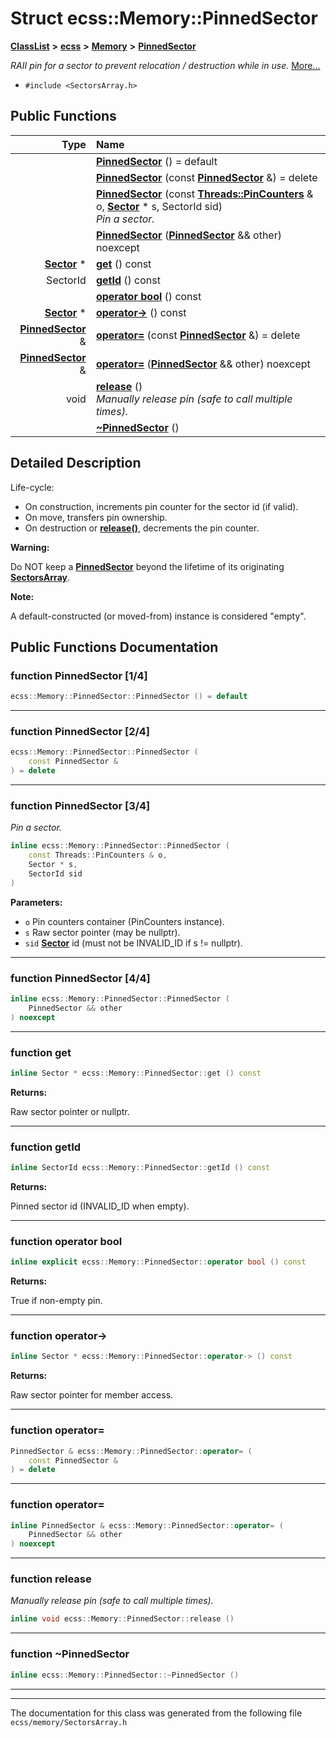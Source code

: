 

# Struct ecss::Memory::PinnedSector



[**ClassList**](annotated.md) **>** [**ecss**](namespaceecss.md) **>** [**Memory**](namespaceecss_1_1Memory.md) **>** [**PinnedSector**](structecss_1_1Memory_1_1PinnedSector.md)



_RAII pin for a sector to prevent relocation / destruction while in use._ [More...](#detailed-description)

* `#include <SectorsArray.h>`





































## Public Functions

| Type | Name |
| ---: | :--- |
|   | [**PinnedSector**](#function-pinnedsector-14) () = default<br> |
|   | [**PinnedSector**](#function-pinnedsector-24) (const [**PinnedSector**](structecss_1_1Memory_1_1PinnedSector.md) &) = delete<br> |
|   | [**PinnedSector**](#function-pinnedsector-34) (const [**Threads::PinCounters**](structecss_1_1Threads_1_1PinCounters.md) & o, [**Sector**](structecss_1_1Memory_1_1Sector.md) \* s, SectorId sid) <br>_Pin a sector._  |
|   | [**PinnedSector**](#function-pinnedsector-44) ([**PinnedSector**](structecss_1_1Memory_1_1PinnedSector.md) && other) noexcept<br> |
|  [**Sector**](structecss_1_1Memory_1_1Sector.md) \* | [**get**](#function-get) () const<br> |
|  SectorId | [**getId**](#function-getid) () const<br> |
|   | [**operator bool**](#function-operator-bool) () const<br> |
|  [**Sector**](structecss_1_1Memory_1_1Sector.md) \* | [**operator-&gt;**](#function-operator-) () const<br> |
|  [**PinnedSector**](structecss_1_1Memory_1_1PinnedSector.md) & | [**operator=**](#function-operator) (const [**PinnedSector**](structecss_1_1Memory_1_1PinnedSector.md) &) = delete<br> |
|  [**PinnedSector**](structecss_1_1Memory_1_1PinnedSector.md) & | [**operator=**](#function-operator_1) ([**PinnedSector**](structecss_1_1Memory_1_1PinnedSector.md) && other) noexcept<br> |
|  void | [**release**](#function-release) () <br>_Manually release pin (safe to call multiple times)._  |
|   | [**~PinnedSector**](#function-pinnedsector) () <br> |




























## Detailed Description


Life-cycle:
* On construction, increments pin counter for the sector id (if valid).
* On move, transfers pin ownership.
* On destruction or [**release()**](structecss_1_1Memory_1_1PinnedSector.md#function-release), decrements the pin counter.






**Warning:**

Do NOT keep a [**PinnedSector**](structecss_1_1Memory_1_1PinnedSector.md) beyond the lifetime of its originating [**SectorsArray**](classecss_1_1Memory_1_1SectorsArray.md). 




**Note:**

A default-constructed (or moved-from) instance is considered "empty". 





    
## Public Functions Documentation




### function PinnedSector [1/4]

```C++
ecss::Memory::PinnedSector::PinnedSector () = default
```




<hr>



### function PinnedSector [2/4]

```C++
ecss::Memory::PinnedSector::PinnedSector (
    const PinnedSector &
) = delete
```




<hr>



### function PinnedSector [3/4]

_Pin a sector._ 
```C++
inline ecss::Memory::PinnedSector::PinnedSector (
    const Threads::PinCounters & o,
    Sector * s,
    SectorId sid
) 
```





**Parameters:**


* `o` Pin counters container (PinCounters instance). 
* `s` Raw sector pointer (may be nullptr). 
* `sid` [**Sector**](structecss_1_1Memory_1_1Sector.md) id (must not be INVALID\_ID if s != nullptr). 




        

<hr>



### function PinnedSector [4/4]

```C++
inline ecss::Memory::PinnedSector::PinnedSector (
    PinnedSector && other
) noexcept
```




<hr>



### function get 

```C++
inline Sector * ecss::Memory::PinnedSector::get () const
```





**Returns:**

Raw sector pointer or nullptr. 





        

<hr>



### function getId 

```C++
inline SectorId ecss::Memory::PinnedSector::getId () const
```





**Returns:**

Pinned sector id (INVALID\_ID when empty). 





        

<hr>



### function operator bool 

```C++
inline explicit ecss::Memory::PinnedSector::operator bool () const
```





**Returns:**

True if non-empty pin. 





        

<hr>



### function operator-&gt; 

```C++
inline Sector * ecss::Memory::PinnedSector::operator-> () const
```





**Returns:**

Raw sector pointer for member access. 





        

<hr>



### function operator= 

```C++
PinnedSector & ecss::Memory::PinnedSector::operator= (
    const PinnedSector &
) = delete
```




<hr>



### function operator= 

```C++
inline PinnedSector & ecss::Memory::PinnedSector::operator= (
    PinnedSector && other
) noexcept
```




<hr>



### function release 

_Manually release pin (safe to call multiple times)._ 
```C++
inline void ecss::Memory::PinnedSector::release () 
```




<hr>



### function ~PinnedSector 

```C++
inline ecss::Memory::PinnedSector::~PinnedSector () 
```




<hr>

------------------------------
The documentation for this class was generated from the following file `ecss/memory/SectorsArray.h`

